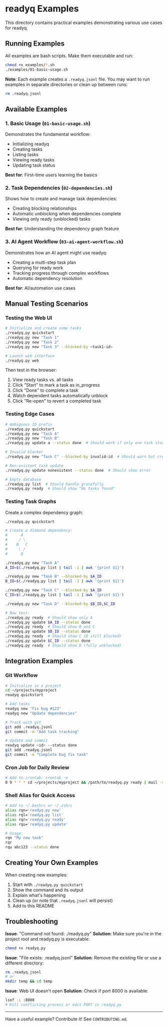 # readyq Examples

This directory contains practical examples demonstrating various use cases for readyq.

## Running Examples

All examples are bash scripts. Make them executable and run:

```bash
chmod +x examples/*.sh
./examples/01-basic-usage.sh
```

**Note**: Each example creates a `.readyq.jsonl` file. You may want to run examples in separate directories or clean up between runs:

```bash
rm .readyq.jsonl
```

## Available Examples

### 1. Basic Usage (`01-basic-usage.sh`)

Demonstrates the fundamental workflow:
- Initializing readyq
- Creating tasks
- Listing tasks
- Viewing ready tasks
- Updating task status

**Best for**: First-time users learning the basics

### 2. Task Dependencies (`02-dependencies.sh`)

Shows how to create and manage task dependencies:
- Creating blocking relationships
- Automatic unblocking when dependencies complete
- Viewing only ready (unblocked) tasks

**Best for**: Understanding the dependency graph feature

### 3. AI Agent Workflow (`03-ai-agent-workflow.sh`)

Demonstrates how an AI agent might use readyq:
- Creating a multi-step task plan
- Querying for ready work
- Tracking progress through complex workflows
- Automatic dependency resolution

**Best for**: AI/automation use cases

## Manual Testing Scenarios

### Testing the Web UI

```bash
# Initialize and create some tasks
./readyq.py quickstart
./readyq.py new "Task 1"
./readyq.py new "Task 2"
./readyq.py new "Task 3" --blocked-by <task1-id>

# Launch web interface
./readyq.py web
```

Then test in the browser:
1. View ready tasks vs. all tasks
2. Click "Start" to mark a task as in_progress
3. Click "Done" to complete a task
4. Watch dependent tasks automatically unblock
5. Click "Re-open" to revert a completed task

### Testing Edge Cases

```bash
# Ambiguous ID prefix
./readyq.py quickstart
./readyq.py new "Task A"
./readyq.py new "Task B"
./readyq.py update a --status done  # Should work if only one task starts with 'a'

# Invalid blocker
./readyq.py new "Task C" --blocked-by invalid-id  # Should warn but create task

# Non-existent task update
./readyq.py update nonexistent --status done  # Should show error

# Empty database
./readyq.py list  # Should handle gracefully
./readyq.py ready  # Should show "No tasks found"
```

### Testing Task Graphs

Create a complex dependency graph:

```bash
./readyq.py quickstart

# Create a diamond dependency:
#      A
#     / \
#    B   C
#     \ /
#      D

./readyq.py new "Task A"
A_ID=$(./readyq.py list | tail -1 | awk '{print $1}')

./readyq.py new "Task B" --blocked-by $A_ID
B_ID=$(./readyq.py list | tail -1 | awk '{print $1}')

./readyq.py new "Task C" --blocked-by $A_ID
C_ID=$(./readyq.py list | tail -1 | awk '{print $1}')

./readyq.py new "Task D" --blocked-by $B_ID,$C_ID

# Now test:
./readyq.py ready  # Should show only A
./readyq.py update $A_ID --status done
./readyq.py ready  # Should show B and C
./readyq.py update $B_ID --status done
./readyq.py ready  # Should show C (D still blocked)
./readyq.py update $C_ID --status done
./readyq.py ready  # Should show D (fully unblocked)
```

## Integration Examples

### Git Workflow

```bash
# Initialize in a project
cd ~/projects/myproject
readyq quickstart

# Add tasks
readyq new "Fix bug #123"
readyq new "Update dependencies"

# Track with git
git add .readyq.jsonl
git commit -m "Add task tracking"

# Update and commit
readyq update <id> --status done
git add .readyq.jsonl
git commit -m "Complete bug fix task"
```

### Cron Job for Daily Review

```bash
# Add to crontab: crontab -e
0 9 * * * cd ~/projects/myproject && /path/to/readyq.py ready | mail -s "Today's Ready Tasks" you@example.com
```

### Shell Alias for Quick Access

```bash
# Add to ~/.bashrc or ~/.zshrc
alias rqn='readyq.py new'
alias rql='readyq.py list'
alias rqr='readyq.py ready'
alias rqu='readyq.py update'

# Usage:
rqn "My new task"
rqr
rqu abc123 --status done
```

## Creating Your Own Examples

When creating new examples:

1. Start with `./readyq.py quickstart`
2. Show the command and its output
3. Explain what's happening
4. Clean up (or note that `.readyq.jsonl` will persist)
5. Add to this README

## Troubleshooting

**Issue**: "Command not found: ./readyq.py"
**Solution**: Make sure you're in the project root and readyq.py is executable:
```bash
chmod +x readyq.py
```

**Issue**: "File exists: .readyq.jsonl"
**Solution**: Remove the existing file or use a different directory:
```bash
rm .readyq.jsonl
# or
mkdir temp && cd temp
```

**Issue**: Web UI doesn't open
**Solution**: Check if port 8000 is available:
```bash
lsof -i :8000
# Kill conflicting process or edit PORT in readyq.py
```

---

Have a useful example? Contribute it! See `CONTRIBUTING.md`.
